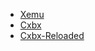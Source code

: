 - [Xemu](https://github.com/xemu-project/xemu)
- [Cxbx](https://www.caustik.com/cxbx/index.htm)
- [Cxbx-Reloaded](https://github.com/Cxbx-Reloaded/Cxbx-Reloaded)
